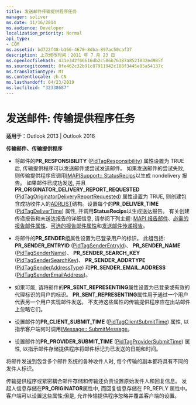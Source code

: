 ```yaml
---
title: 发送邮件传输提供程序任务
manager: soliver
ms.date: 11/16/2014
ms.audience: Developer
localization_priority: Normal
api_type:
- COM
ms.assetid: bd722f48-b166-4670-8dba-897ac50caf37
description: 上次修改时间：2011 年 7 月 23 日
ms.openlocfilehash: 431e3d2f66616db2c586b76387a8521832ed985f
ms.sourcegitcommit: 8fe462c32b91c87911942c188f3445e85a54137c
ms.translationtype: MT
ms.contentlocale: zh-CN
ms.lasthandoff: 04/23/2019
ms.locfileid: "32338687"
---
```

# <a name="sending-messages-transport-provider-tasks"></a>发送邮件: 传输提供程序任务

  
  
**适用于**：Outlook 2013 | Outlook 2016 
  
 **传输邮件、传输提供程序**
  
- 将邮件的**PR_RESPONSIBILITY** ([PidTagResponsibility](pidtagresponsibility-canonical-property.md)) 属性设置为 TRUE 后, 传输提供程序可以发送邮件或尝试发送邮件。 如果发送邮件的尝试失败, 则传输提供程序应调用[IMAPISupport:: StatusRecips](imapisupport-statusrecips.md)以生成 nondelivery 报告。 如果邮件已成功发送, 并且**PR_ORIGINATOR_DELIVERY_REPORT_REQUESTED** ([PidTagOriginatorDeliveryReportRequested](pidtagoriginatordeliveryreportrequested-canonical-property.md)) 属性设置为 TRUE, 则创建包含成功收件人的[ADRLIST](adrlist.md)结构。设置每个的**PR_DELIVER_TIME** ([PidTagDeliverTime](pidtagdelivertime-canonical-property.md)) 属性, 并调用**StatusRecips**以生成送达报告。 有关创建传递报告和未送达报告的详细信息, 请参阅下列主题: [MAPI 报告邮件](mapi-report-messages.md)、[必需的报告邮件属性](required-report-message-properties.md)、[可选的报告邮件属性](optional-report-message-properties.md)和[发送邮件传递报告](sending-message-delivery-reports.md)。
    
- 将邮件的**PR_SENDER**组属性设置为已登录用户的标识。 此组包括: **PR_SENDER_ENTRYID** ([PidTagSenderEntryId](pidtagsenderentryid-canonical-property.md))、 **PR_SENDER_NAME** ([PidTagSenderName](pidtagsendername-canonical-property.md))、 **PR_SENDER_SEARCH_KEY** ([PidTagSenderSearchKey](pidtagsendersearchkey-canonical-property.md))、 **PR_SENDER_ADDRTYPE** ([PidTagSenderAddressType](pidtagsenderaddresstype-canonical-property.md)) 和**PR_SENDER_EMAIL_ADDRESS** ([PidTagSenderEmailAddress](pidtagsenderemailaddress-canonical-property.md))。
    
- 如果可能, 请将邮件的**PR_SENT_REPRESENTING**属性设置为已登录或有效的代理标识的用户的标识。 **PR_SENT_REPRESENTING**属性用于通过一个用户代表另一个用户实现邮件发送。 不支持这些属性的传输提供程序应在出站邮件上忽略它们。 
    
- 设置邮件的**PR_CLIENT_SUBMIT_TIME** ([PidTagClientSubmitTime](pidtagclientsubmittime-canonical-property.md)) 属性, 以指示客户端何时调用[IMessage:: SubmitMessage](imessage-submitmessage.md)。
    
- 设置邮件的**PR_PROVIDER_SUBMIT_TIME** ([PidTagProviderSubmitTime](pidtagprovidersubmittime-canonical-property.md)) 属性, 以指示邮件存储提供程序将邮件标记为已发送的日期和时间。 
    
将邮件发送到包含多个邮件系统的各种收件人时, 每个传输的副本都将具有不同的发件人标识。 
  
传输提供程序或紧密耦合邮件存储和传输还负责设置原始发件人和回复信息。 发起人信息存储在**PR_ORIGINATOR**属性中, 而回复信息存储在 PR_REPLY 属性中。 客户端可以设置这些属性;但是, 允许传输提供程序忽略并覆盖客户端的设置。 
  

